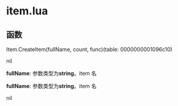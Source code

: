 # item.lua

## 函数

Item.CreateItem(fullName, count, func)(table: 0000000001096c10)

nil

**fullName**: 参数类型为**string**。item 名

**fullName**: 参数类型为**string**。item 名

nil

